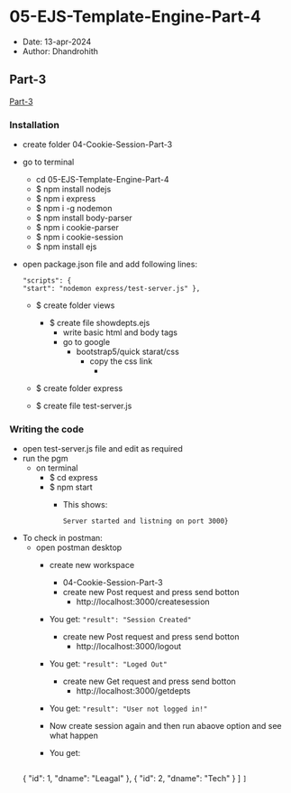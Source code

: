 # 05-EJS-Template-Engine-Part-4  
- Date: 13-apr-2024
- Author: Dhandrohith
## Part-3
[Part-3](https://youtu.be/8hKzDEZ_2_o?list=PLGg1nRFYmF5hgOx9QBBXPJW-dN54SybVr&t=75)
### Installation
- create folder 04-Cookie-Session-Part-3
- go to terminal
    - cd 05-EJS-Template-Engine-Part-4
    - $ npm install nodejs 
    - $ npm i express 
    - $ npm i -g nodemon 
    - $ npm install body-parser
    - $ npm i cookie-parser 
    - $ npm i cookie-session 
    - $ npm install ejs

- open package.json file and add following lines:
    ````
    "scripts": {
    "start": "nodemon express/test-server.js" },
    ````

    - $ create folder views
        - $ create file showdepts.ejs
            - write basic html and body tags
            - go to google
                - bootstrap5/quick starat/css
                    - copy the css link
                        - <link href="https://cdn.jsdelivr.net/npm/bootstrap@5.0.2/dist/css/bootstrap.min.css" rel="stylesheet" integrity="sha384-EVSTQN3/azprG1Anm3QDgpJLIm9Nao0Yz1ztcQTwFspd3yD65VohhpuuCOmLASjC" crossorigin="anonymous">
                        
    - $ create folder express
    - $ create file test-server.js

### Writing the code
- open test-server.js file and edit as required
- run the pgm
    - on terminal
        - $ cd express
        - $ npm start
            - This shows:

                ```` Server started and listning on port 3000} ````
<!-- - see on webpage: Go to this link
    - [localhost](http://localhost:3000/getdepts)
    - type /getdepts at the end and press enter. Result will be:

        ```` [{"id":1,"dname":"Leagal"},{"id":2,"dname":"Tech"}] ```` -->
- To check in postman:
    - open postman desktop
        - create new workspace 
            - 04-Cookie-Session-Part-3 
          - create new Post request and press send botton
            - http://localhost:3000/createsession
        - You get:
        ```` "result": "Session Created" ````

          - create new Post request and press send botton
            - http://localhost:3000/logout
        - You get:
        ```` "result": "Loged Out" ````

          - create new Get request and press send botton
            - http://localhost:3000/getdepts
        - You get:
        ```` "result": "User not logged in!" ````

        - Now create session again and then run abaove option and see what happen
        - You get:
        ```` [
    {
        "id": 1,
        "dname": "Leagal"
    },
    {
        "id": 2,
        "dname": "Tech"
    }
] ````
] ````





